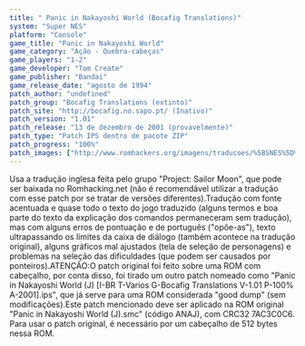 ```yaml
---
title: " Panic in Nakayoshi World (Bocafig Translations)"
system: "Super NES"
platform: "Console"
game_title: "Panic in Nakayoshi World"
game_category: "Ação - Quebra-cabeças"
game_players: "1-2"
game_developer: "Tom Create"
game_publisher: "Bandai"
game_release_date: "agosto de 1994"
patch_author: "undefined"
patch_group: "Bocafig Translations (extinto)"
patch_site: "http://bocafig.no.sapo.pt/ (Inativo)"
patch_version: "1.01"
patch_release: "13 de dezembro de 2001 (provavelmente)"
patch_type: "Patch IPS dentro de pacote ZIP"
patch_progress: "100%"
patch_images: ["http://www.romhackers.org/imagens/traducoes/%5BSNES%5D%20Panic%20in%20Nakayoshi%20World%20-%20Bocafig%20Translations%20-%201.png","http://www.romhackers.org/imagens/traducoes/%5BSNES%5D%20Panic%20in%20Nakayoshi%20World%20-%20Bocafig%20Translations%20-%202.png","http://www.romhackers.org/imagens/traducoes/%5BSNES%5D%20Panic%20in%20Nakayoshi%20World%20-%20Bocafig%20Translations%20-%203.png"]
---
```

Usa a tradução inglesa feita pelo grupo "Project: Sailor Moon", que pode ser baixada no Romhacking.net (não é recomendável utilizar a tradução com esse patch por se tratar de versões diferentes).Tradução com fonte acentuada e quase todo o texto do jogo traduzido (alguns termos e boa parte do texto da explicação dos comandos permaneceram sem tradução), mas com alguns erros de pontuação e de português ("opõe-as"), texto ultrapassando os limites da caixa de diálogo (também acontece na tradução original), alguns gráficos mal ajustados (tela de seleção de personagens) e problemas na seleção das dificuldades (que podem ser causados por ponteiros).ATENÇÃO:O patch original foi feito sobre uma ROM com cabeçalho, por conta disso, foi tirado um outro patch nomeado como "Panic in Nakayoshi World (J) [I-BR T-Varios G-Bocafig Translations V-1.01 P-100% A-2001].ips", que já serve para uma ROM considerada "good dump" (sem modificações).Este patch mencionado deve ser aplicado na ROM original "Panic in Nakayoshi World (J).smc" (código ANAJ), com CRC32 7AC3C0C6. Para usar o patch original, é necessário por um cabeçalho de 512 bytes nessa ROM.